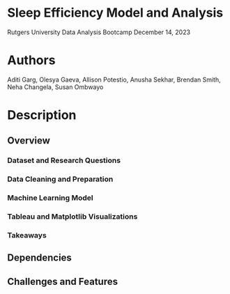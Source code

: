 # Sleep Efficiency Model and Analysis
Rutgers University Data Analysis Bootcamp
December 14, 2023
# Authors
Aditi Garg, Olesya Gaeva, Allison Potestio, Anusha Sekhar, Brendan Smith, Neha Changela, Susan Ombwayo
# Description
## Overview
### Dataset and Research Questions
### Data Cleaning and Preparation
### Machine Learning Model
### Tableau and Matplotlib Visualizations
### Takeaways
## Dependencies
## Challenges and Features
